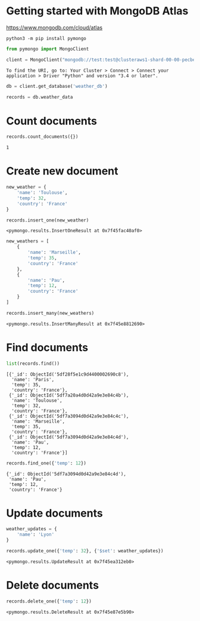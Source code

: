 # Getting started with MongoDB Atlas

https://www.mongodb.com/cloud/atlas

    python3 -m pip install pymongo


```python
from pymongo import MongoClient

client = MongoClient("mongodb://test:test@clusteraws1-shard-00-00-pecbe.mongodb.net:27017,clusteraws1-shard-00-01-pecbe.mongodb.net:27017,clusteraws1-shard-00-02-pecbe.mongodb.net:27017/test?ssl=true&replicaSet=ClusterAWS1-shard-0&authSource=admin&retryWrites=true&w=majority")
```

    To find the URI, go to: Your Cluster > Connect > Connect your application > Driver "Python" and version "3.4 or later".


```python
db = client.get_database('weather_db')
```


```python
records = db.weather_data
```

# Count documents


```python
records.count_documents({})
```




    1



# Create new document


```python
new_weather = {
    'name': 'Toulouse',
    'temp': 32,
    'country': 'France'
}
```


```python
records.insert_one(new_weather)
```




    <pymongo.results.InsertOneResult at 0x7f45fac40af0>




```python
new_weathers = [
    {
        'name': 'Marseille',
        'temp': 35,
        'country': 'France'
    },
    {
        'name': 'Pau',
        'temp': 12,
        'country': 'France'
    }
]
```


```python
records.insert_many(new_weathers)
```




    <pymongo.results.InsertManyResult at 0x7f45e8812690>



# Find documents


```python
list(records.find())
```




    [{'_id': ObjectId('5df28f5e1c9d4400002690c8'),
      'name': 'Paris',
      'temp': 35,
      'country': 'France'},
     {'_id': ObjectId('5df7a20a4d0d42a9e3e84c4b'),
      'name': 'Toulouse',
      'temp': 32,
      'country': 'France'},
     {'_id': ObjectId('5df7a3094d0d42a9e3e84c4c'),
      'name': 'Marseille',
      'temp': 35,
      'country': 'France'},
     {'_id': ObjectId('5df7a3094d0d42a9e3e84c4d'),
      'name': 'Pau',
      'temp': 12,
      'country': 'France'}]




```python
records.find_one({'temp': 12})
```




    {'_id': ObjectId('5df7a3094d0d42a9e3e84c4d'),
     'name': 'Pau',
     'temp': 12,
     'country': 'France'}



# Update documents


```python
weather_updates = {
    'name': 'Lyon'
}
```


```python
records.update_one({'temp': 32}, {'$set': weather_updates})
```




    <pymongo.results.UpdateResult at 0x7f45ea312eb0>



# Delete documents


```python
records.delete_one({'temp': 12})
```




    <pymongo.results.DeleteResult at 0x7f45e87e5b90>


